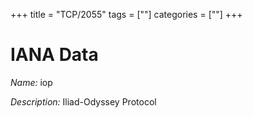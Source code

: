 +++
title = "TCP/2055"
tags = [""]
categories = [""]
+++

# IANA Data

_Name:_ iop

_Description:_ Iliad-Odyssey Protocol

